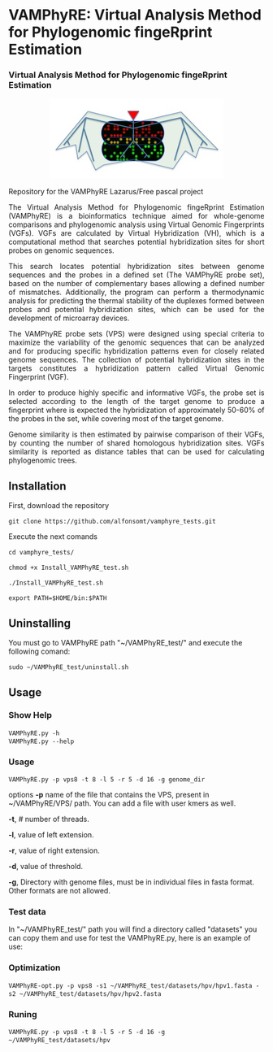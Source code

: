 # VAMPhyRE: Virtual Analysis Method for Phylogenomic fingeRprint Estimation
### Virtual Analysis Method for Phylogenomic fingeRprint Estimation

<div align="center">
<img src="Media/vamphyre_logo.jpg" alt="Imagen" />
</div>

Repository for the VAMPhyRE Lazarus/Free pascal project

<div align="justify">
The Virtual Analysis Method for Phylogenomic fingeRprint Estimation (VAMPhyRE) is a bioinformatics technique aimed for whole-genome comparisons and phylogenomic analysis using Virtual Genomic Fingerprints (VGFs). VGFs are calculated by Virtual Hybridization (VH), which is a computational method that searches potential hybridization sites for short probes on genomic sequences.

This search locates potential hybridization sites between genome sequences and the probes in a defined set (The VAMPhyRE probe set), based on the number of complementary bases allowing a defined number of mismatches. Additionally, the program can perform a thermodynamic analysis for predicting the thermal stability of the duplexes formed between probes and potential hybridization sites, which can be used for the development of microarray devices.

The VAMPhyRE probe sets (VPS) were designed using special criteria to maximize the variability of the genomic sequences that can be analyzed and for producing specific hybridization patterns even for closely related genome sequences. The collection of potential hybridization sites in the targets constitutes a hybridization pattern called Virtual Genomic Fingerprint (VGF).

In order to produce highly specific and informative VGFs, the probe set is selected according to the length of the target genome to produce a fingerprint where is expected the hybridization of approximately 50-60% of the probes in the set, while covering most of the target genome.

Genome similarity is then estimated by pairwise comparison of their VGFs, by counting the number of shared homologous hybridization sites. VGFs similarity is reported as distance tables that can be used for calculating phylogenomic trees.
</div>

## Installation

First, download the repository
```
git clone https://github.com/alfonsomt/vamphyre_tests.git
```


Execute the next comands
```
cd vamphyre_tests/
```
```
chmod +x Install_VAMPhyRE_test.sh
```
```
./Install_VAMPhyRE_test.sh
```
```
export PATH=$HOME/bin:$PATH
```

## Uninstalling

You must go to VAMPhyRE path "~/VAMPhyRE_test/" and execute the following comand:

```
sudo ~/VAMPhyRE_test/uninstall.sh
```

## Usage
### Show Help

```
VAMPhyRE.py -h
VAMPhyRE.py --help
```

### Usage
```
VAMPhyRE.py -p vps8 -t 8 -l 5 -r 5 -d 16 -g genome_dir
```
options
**-p** name of the file that contains the VPS, present in ~/VAMPhyRE/VPS/ path. You can add a file with user kmers as well. 

**-t**, # number of threads.

**-l**, value of left extension.

**-r**, value of right extension.

**-d**, value of threshold.

**-g**, Directory with genome files, must be in individual files in fasta format. Other formats are not allowed.

###
### Test data

In "~/VAMPhyRE_test/" path you will find a directory called "datasets" you can copy them and use for test the VAMPhyRE.py, here is an example of use:

### Optimization
```
VAMPhyRE-opt.py -p vps8 -s1 ~/VAMPhyRE_test/datasets/hpv/hpv1.fasta -s2 ~/VAMPhyRE_test/datasets/hpv/hpv2.fasta 
```
### Runing
```
VAMPhyRE.py -p vps8 -t 8 -l 5 -r 5 -d 16 -g ~/VAMPhyRE_test/datasets/hpv

```





